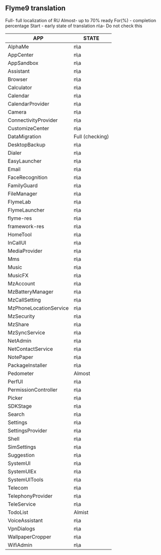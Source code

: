 ## Flyme9 translation

Full- full localization of RU
Almost- up to 70% ready
For(%) - completion percentage
Start - early state of translation
n\a- Do not check this

| APP | STATE |
| ------ | ------ |
| AlphaMe | n\a |
| AppCenter | n\a |
| AppSandbox | n\a |
| Assistant | n\a |
| Browser | n\a |
| Calculator | n\a |
| Calendar | n\a |
| CalendarProvider | n\a |
| Camera | n\a |
| ConnectivityProvider | n\a |
| CustomizeCenter | n\a |
| DataMigration | Full (checking) |
| DesktopBackup | n\a |
| Dialer | n\a |
| EasyLauncher | n\a |
| Email | n\a |
| FaceRecognition | n\a |
| FamilyGuard | n\a |
| FileManager | n\a |
| FlymeLab | n\a |
| FlymeLauncher | n\a |
| flyme-res | n\a |
| framework-res | n\a |
| HomeTool | n\a |
| InCallUI | n\a |
| MediaProvider | n\a |
| Mms | n\a |
| Music | n\a |
| MusicFX | n\a |
| MzAccount | n\a |
| MzBatteryManager | n\a |
| MzCallSetting | n\a |
| MzPhoneLocationService | n\a |
| MzSecurity | n\a |
| MzShare | n\a |
| MzSyncService | n\a |
| NetAdmin | n\a |
| NetContactService | n\a |
| NotePaper | n\a |
| PackageInstaller | n\a |
| Pedometer | Almost |
| PerfUI | n\a |
| PermissionController | n\a |
| Picker | n\a |
| SDKStage | n\a |
| Search | n\a |
| Settings | n\a |
| SettingsProvider | n\a |
| Shell | n\a |
| SimSettings | n\a |
| Suggestion | n\a |
| SystemUI | n\a |
| SystemUIEx | n\a |
| SystemUITools | n\a |
| Telecom | n\a |
| TelephonyProvider | n\a |
| TeleService | n\a |
| TodoList | Almist |
| VoiceAssistant | n\a |
| VpnDialogs | n\a |
| WallpaperCropper | n\a |
| WifiAdmin | n\a |
